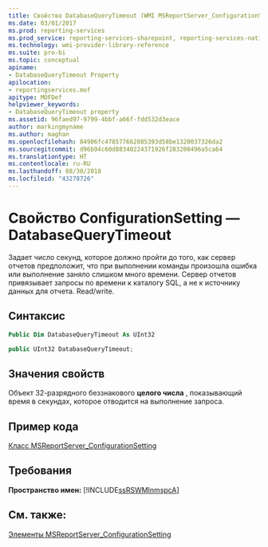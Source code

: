 ```yaml
---
title: Свойство DatabaseQueryTimeout (WMI MSReportServer_ConfigurationSetting) | Документы Майкрософт
ms.date: 03/01/2017
ms.prod: reporting-services
ms.prod_service: reporting-services-sharepoint, reporting-services-native
ms.technology: wmi-provider-library-reference
ms.suite: pro-bi
ms.topic: conceptual
apiname:
- DatabaseQueryTimeout Property
apilocation:
- reportingservices.mof
apitype: MOFDef
helpviewer_keywords:
- DatabaseQueryTimeout property
ms.assetid: 96faed97-9799-4bbf-a66f-fdd532d3eace
author: markingmyname
ms.author: maghan
ms.openlocfilehash: 84906fc478577662885393d58be1320037326da2
ms.sourcegitcommit: d96b94c60d88340224371926f283200496a5ca64
ms.translationtype: HT
ms.contentlocale: ru-RU
ms.lasthandoff: 08/30/2018
ms.locfileid: "43278726"
---
```

# <a name="configurationsetting-property---databasequerytimeout"></a>Свойство ConfigurationSetting — DatabaseQueryTimeout
  Задает число секунд, которое должно пройти до того, как сервер отчетов предположит, что при выполнении команды произошла ошибка или выполнение заняло слишком много времени. Сервер отчетов привязывает запросы по времени к каталогу SQL, а не к источнику данных для отчета. Read/write.  
  
## <a name="syntax"></a>Синтаксис  
  
```vb  
Public Dim DatabaseQueryTimeout As UInt32  
```  
  
```csharp  
public UInt32 DatabaseQueryTimeout;  
```  
  
## <a name="property-values"></a>Значения свойств  
 Объект 32-разрядного беззнакового **целого числа** , показывающий время в секундах, которое отводится на выполнение запроса.  
  
## <a name="example-code"></a>Пример кода  
 [Класс MSReportServer_ConfigurationSetting](../../reporting-services/wmi-provider-library-reference/msreportserver-configurationsetting-class.md)  
  
## <a name="requirements"></a>Требования  
 **Пространство имен:** [!INCLUDE[ssRSWMInmspcA](../../includes/ssrswminmspca-md.md)]  
  
## <a name="see-also"></a>См. также:  
 [Элементы MSReportServer_ConfigurationSetting](../../reporting-services/wmi-provider-library-reference/msreportserver-configurationsetting-members.md)  
  
  
